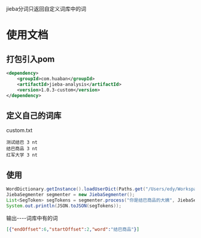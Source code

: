 
jieba分词只返回自定义词库中的词

# 使用文档

## 打包引入pom

```xml
<dependency>
    <groupId>com.huaban</groupId>
    <artifactId>jieba-analysis</artifactId>
    <version>1.0.3-custom</version>
</dependency>
```

## 定义自己的词库

custom.txt
```
测试结巴 3 nt
结巴商品 3 nt
红军大学 3 nt
```

## 使用

```java
WordDictionary.getInstance().loadUserDict(Paths.get("/Users/edy/Workspace/gf/baili-demo/libs/baili.txt"));
JiebaSegmenter segmenter = new JiebaSegmenter();
List<SegToken> segTokens = segmenter.process("你是结巴商品的大姨", JiebaSegmenter.SegMode.INDEX, true);
System.out.println(JSON.toJSON(segTokens));
```

输出----词库中有的词
```json
[{"endOffset":6,"startOffset":2,"word":"结巴商品"}]
```
